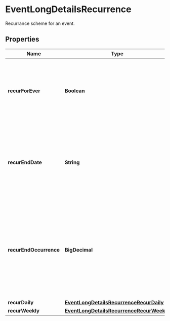 <!--  Copyright 2025 Cisco Systems Inc.

Permission is hereby granted, free of charge, to any person obtaining a copy
of this software and associated documentation files (the "Software"), to deal
in the Software without restriction, including without limitation the rights
to use, copy, modify, merge, publish, distribute, sublicense, and/or sell
copies of the Software, and to permit persons to whom the Software is
furnished to do so, subject to the following conditions:

The above copyright notice and this permission notice shall be included in
all copies or substantial portions of the Software.

THE SOFTWARE IS PROVIDED "AS IS", WITHOUT WARRANTY OF ANY KIND, EXPRESS OR
IMPLIED, INCLUDING BUT NOT LIMITED TO THE WARRANTIES OF MERCHANTABILITY,
FITNESS FOR A PARTICULAR PURPOSE AND NONINFRINGEMENT. IN NO EVENT SHALL THE
AUTHORS OR COPYRIGHT HOLDERS BE LIABLE FOR ANY CLAIM, DAMAGES OR OTHER
LIABILITY, WHETHER IN AN ACTION OF CONTRACT, TORT OR OTHERWISE, ARISING FROM,
OUT OF OR IN CONNECTION WITH THE SOFTWARE OR THE USE OR OTHER DEALINGS IN
THE SOFTWARE.-->


# EventLongDetailsRecurrence

Recurrance scheme for an event.

## Properties

| Name | Type | Description | Notes |
|------------ | ------------- | ------------- | -------------|
|**recurForEver** | **Boolean** | True if the event repeats forever. Requires either &#x60;recurDaily&#x60; or &#x60;recurWeekly&#x60; to be specified. |  [optional] |
|**recurEndDate** | **String** | End date for the recurring event in the format of &#x60;YYYY-MM-DD&#x60;. Requires either &#x60;recurDaily&#x60; or &#x60;recurWeekly&#x60; to be specified. |  [optional] |
|**recurEndOccurrence** | **BigDecimal** | End recurrence after the event has repeated the specified number of times. Requires either &#x60;recurDaily&#x60; or &#x60;recurWeekly&#x60; to be specified. |  [optional] |
|**recurDaily** | [**EventLongDetailsRecurrenceRecurDaily**](EventLongDetailsRecurrenceRecurDaily.md) |  |  [optional] |
|**recurWeekly** | [**EventLongDetailsRecurrenceRecurWeekly**](EventLongDetailsRecurrenceRecurWeekly.md) |  |  [optional] |



